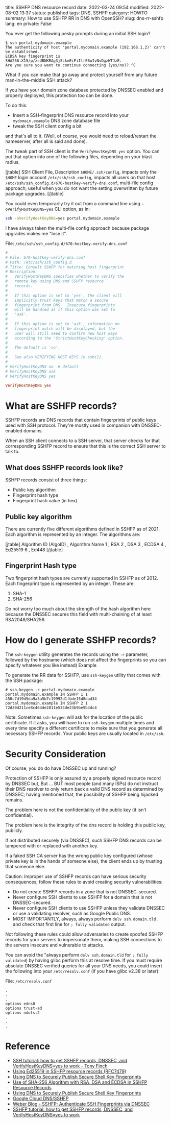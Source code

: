 title: SSHFP DNS resource record
date: 2022-03-24 09:54
modified: 2022-08-02 13:37
status: published
tags: DNS, SSHFP
category: HOWTO
summary: How to use SSHFP RR in DNS with OpenSSH?
slug: dns-rr-sshfp
lang: en
private: False

You ever get the following pesky prompts during an initial SSH login?

```console
$ ssh portal.mydomain.example
The authenticity of host 'portal.mydomain.example (192.168.1.2)' can't be established.
ECDSA key fingerprint is SHA256:X15/p/zsUBNKRAg3jSLkmEiFiIlrE6uIvNvDgzWTJzE.
Are you sure you want to continue connecting (yes/no)? ^C
```
What if you can make that go away and protect yourself from any future
man-in-the-middle SSH attack?

If you have your domain zone database protected by DNSSEC enabled and properly deployed, this protection too can be done.

To do this:

* Insert a SSH-fingerprint DNS resource record into your `mydomain.example` DNS zone database file
* tweak the SSH client config a bit

and that's all to it. (Well, of course, you would need to reload/restart the nameserver, after all is said and done).

The tweak part of SSH client is the `VerifyHostKeyDNS yes` option.  You can put that option
into one of the following files, depending on your blast radius. 

[jtable]
SSH Client File, Description
`$HOME/.ssh/config`, impacts only the `$HOME` login account
`/etc/ssh/ssh_config`, impacts all users on that host
`/etc/ssh/ssh_config.d/670-hostkey-verify-dns.conf`, multi-file config approach; useful when you do not want the setting overwritten by future package upgrades.
[/jtable]

You could even temporarily try it out from a command line using `-oVerifyHostKeyDNS=yes` CLI option, as in:

```bash
ssh -oVerifyHostKeyDNS=yes portal.mydomain.example
```

I have always taken the multi-file config approach because package upgrades
makes me "lose it".

File: `/etc/ssh/ssh_config.d/670-hostkey-verify-dns.conf`
```ini
#
# File: 670-hostkey-verify-dns.conf
# Path: /etc/ssh/ssh_config.d
# Title: Consult SSHFP for matching host fingerprint
# Description:
#   VerifyHostKeyDNS specifies whether to verify the 
#   remote key using DNS and SSHFP resource 
#   records.  
#
#   If this option is set to 'yes', the client will 
#   implicitly trust keys that match a secure 
#   fingerprint from DNS.  Insecure fingerprints 
#   will be handled as if this option was set to 
#   'ask'.  
#
#   If this option is set to 'ask', information on 
#   fingerprint match will be displayed, but the 
#   user will still need to confirm new host keys 
#   according to the 'StrictHostKeyChecking' option.  
#
#   The default is 'no'.  
#
#   See also VERIFYING HOST KEYS in ssh(1).
#
# VerifyHostKeyDNS no  # default
# VerifyHostKeyDNS ask
# VerifyHostKeyDNS yes

VerifyHostKeyDNS yes

```

<p></p>

# What are SSHFP records?

SSHFP records are DNS records that contain fingerprints of public keys used with SSH protocol. They're mostly used in companion with DNSSEC-enabled domains. 

When an SSH client connects to a SSH server, that server checks for that corresponding SSHFP record to ensure that this is the correct SSH server to talk to.

## What does SSHFP records look like?

SSHFP records consist of three things:

* Public key algorithm
* Fingerprint hash type
* Fingerprint hash value (in hex)

<p></p>

## Public key algorithm

There are currently five different algorithms defined in SSHFP as of 2021. Each algorithm is represented by an integer. The algorithms are:

[jtable]
Algorithm ID (AlgoID) , Algorithm Name
1 , RSA
2 , DSA
3 , ECDSA
4 , Ed25519
6 , Ed448
[/jtable]

<p></p>

## Fingerprint Hash type

Two fingerprint hash types are currently supported in SSHFP as of 2012. Each fingerprint type is represented by an integer. These are:

1. SHA-1
2. SHA-256

Do not worry too much about the strength of the hash algorithm here
because the DNSSEC secures this field with multi-chaining of at least
RSA2048/SHA256.

<p></p>

# How do I generate SSHFP records?

The `ssh-keygen` utility generates the records using the `-r` parameter, followed by the hostname (which does not affect the fingerprints so you can specify whatever you like instead)
Example

To generate the RR data for SSHFP, use `ssh-keygen` utility that comes with the SSH package:

```console
# ssh-keygen -r portal.mydomain.example
portal.mydomain.example IN SSHFP 1 1 450c7d19d5da9a3a5b7c19992d1fbde15d8dad34
portal.mydomain.example IN SSHFP 2 1 72d30d211ce8c464de2811e534de23b9be9b4dc4
```

Note: Sometimes `ssh-keygen` will ask for the location of the public certificate. If it asks, you will have to run `ssh-keygen` multiple times and every time specify a different certificate to make sure that you generate all necessary SSHFP records. Your public keys are usually located in `/etc/ssh`.

# Security Consideration

Of course, you do do have DNSSEC up and running?  

Protection of SSHFP is only assured by a properly signed resource record by DNSSEC but, But ... BUT most people (and many ISPs) do not instruct their DNS resolver to only return back a valid DNS record as determined by DNSSEC; having mentioned that, the possibility of SSHFP being hijacked remains.

The problem here is not the confidentiality of the public key (it isn’t confidential).

The problem here is the integrity of the dns record is holding this public key, publicly.

If not distributed securely (via DNSSEC), such SSHFP DNS records can be tampered with or replaced with another key. 

If a faked SSH CA server has the wrong public key configured (whose private key is in the hands of someone else), the client ends up by trusting that someone else.

Caution: Improper use of SSHFP records can have serious security consequences; follow these rules to avoid creating security vulnerabilities:

* Do not create SSHFP records in a zone that is not DNSSEC-secured.
* Never configure SSH clients to use SSHFP for a domain that is not DNSSEC-secured.
* Never configure SSH clients to use SSHFP unless they validate DNSSEC or use a validating resolver, such as Google Public DNS.
* MOST IMPORTANTLY, always, always perform `delv ssh.domain.tld.` and check that first line for `; fully validated` output.  


Not following these rules could allow adversaries to create spoofed SSHFP records for your servers to impersonate them, making SSH connections to the servers insecure and vulnerable to attacks.

You can avoid the "always perform `delv ssh.domain.tld` for `; fully validated`) by having glibc perform this at resolve time.  If you must require absolute DNSSEC verified queries for all your DNS needs, you could insert the following into your `/etc/resolv.conf` (if you have glibc v2.38 or later):

File: `/etc/resolv.conf`
```
.
.
.
options edns0
options trust-ad
options ndots:2
.
.
.
```

# Reference

* [SSH tutorial: how to get SSHFP records, DNSSEC, and VerifyHostKeyDNS=yes to work - Tony Finch](https://dotat.at/@/2014-03-24-sshfp-tutorial-how-to-get-sshfp-records-dnssec-and-verifyhostkeydns-yes-to-work.html)
* [Using Ed25519 in SSHFP resource records (RFC7479)](https://datatracker.ietf.org/doc/html/rfc7479)
* [Using DNS to Securely Publish Secure Shell Key Fingerprints](https://datatracker.ietf.org/doc/html/rfc4255)
* [Use of SHA-256 Algorithm with RSA, DSA and ECDSA in SSHFP Resource Records](https://datatracker.ietf.org/doc/html/draft-os-ietf-sshfp-ecdsa-sha2)
* [Using DNS to Securely Publish Secure Shell Key Fingerprints](https://datatracker.ietf.org/doc/html/rfc4255)
* [Google Cloud DNS/SSHFP](https://cloud.google.com/dns/docs/dnssec-advanced)
* [Weber Blog - SSHFP: Authenticate SSH Fingerprints via DNSSEC](https://weberblog.net/sshfp-authenticate-ssh-fingerprints-via-dnssec/)
* [SSHFP tutorial: how to get SSHFP records, DNSSEC, and VerifyHostKeyDNS=yes to work](https://fanf.livejournal.com/130577.html)
